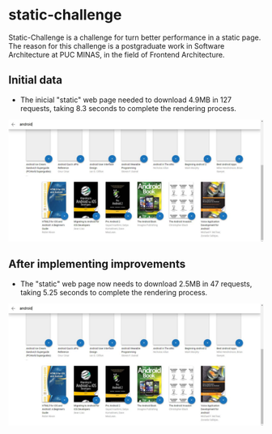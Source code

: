 # static-challenge
Static-Challenge is a challenge for turn better performance in a static page. The reason for this challenge is a postgraduate work in Software Architecture at PUC MINAS, in the field of Frontend Architecture.

## Initial data
- The inicial "static" web page needed to download 4.9MB in 127 requests, taking 8.3 seconds to complete the rendering process.

![Search Page](https://raw.githubusercontent.com/lucashdp/myreads/master/search.JPG)

## After implementing improvements
- The "static" web page now needs to download 2.5MB in 47 requests, taking 5.25 seconds to complete the rendering process.

![Search Page](https://raw.githubusercontent.com/lucashdp/myreads/master/search.JPG)